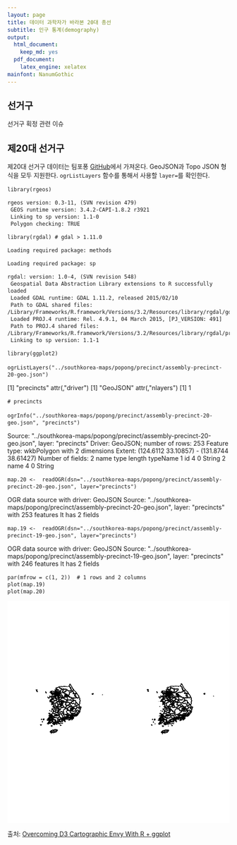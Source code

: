 ```yaml
---
layout: page
title: 데이터 과학자가 바라본 20대 총선
subtitle: 인구 통계(demography)
output:
  html_document: 
    keep_md: yes
  pdf_document:
    latex_engine: xelatex
mainfont: NanumGothic
---
```





## 선거구

선거구 획정 관련 이슈

## 제20대 선거구 

제20대 선거구 데이터는 팀포퐁 [GitHub](https://github.com/southkorea/southkorea-maps)에서 가져온다. GeoJSON과 
Topo JSON 형식을 모두 지원한다.
`ogrListLayers` 함수를 통해서 사용할 `layer=`를 확인한다.


~~~{.r}
library(rgeos)
~~~



~~~{.output}
rgeos version: 0.3-11, (SVN revision 479)
 GEOS runtime version: 3.4.2-CAPI-1.8.2 r3921 
 Linking to sp version: 1.1-0 
 Polygon checking: TRUE 

~~~



~~~{.r}
library(rgdal) # gdal > 1.11.0
~~~



~~~{.output}
Loading required package: methods

~~~



~~~{.output}
Loading required package: sp

~~~



~~~{.output}
rgdal: version: 1.0-4, (SVN revision 548)
 Geospatial Data Abstraction Library extensions to R successfully loaded
 Loaded GDAL runtime: GDAL 1.11.2, released 2015/02/10
 Path to GDAL shared files: /Library/Frameworks/R.framework/Versions/3.2/Resources/library/rgdal/gdal
 Loaded PROJ.4 runtime: Rel. 4.9.1, 04 March 2015, [PJ_VERSION: 491]
 Path to PROJ.4 shared files: /Library/Frameworks/R.framework/Versions/3.2/Resources/library/rgdal/proj
 Linking to sp version: 1.1-1 

~~~



~~~{.r}
library(ggplot2)

ogrListLayers("../southkorea-maps/popong/precinct/assembly-precinct-20-geo.json")
~~~

[1] "precincts"
attr(,"driver")
[1] "GeoJSON"
attr(,"nlayers")
[1] 1


~~~{.r}
# precincts
 
ogrInfo("../southkorea-maps/popong/precinct/assembly-precinct-20-geo.json", "precincts")
~~~

Source: "../southkorea-maps/popong/precinct/assembly-precinct-20-geo.json", layer: "precincts"
Driver: GeoJSON; number of rows: 253 
Feature type: wkbPolygon with 2 dimensions
Extent: (124.6112 33.10857) - (131.8744 38.61427)
Number of fields: 2 
  name type length typeName
1   id    4      0   String
2 name    4      0   String


~~~{.r}
map.20 <-  readOGR(dsn="../southkorea-maps/popong/precinct/assembly-precinct-20-geo.json", layer="precincts")
~~~

OGR data source with driver: GeoJSON 
Source: "../southkorea-maps/popong/precinct/assembly-precinct-20-geo.json", layer: "precincts"
with 253 features
It has 2 fields


~~~{.r}
map.19 <-  readOGR(dsn="../southkorea-maps/popong/precinct/assembly-precinct-19-geo.json", layer="precincts")
~~~

OGR data source with driver: GeoJSON 
Source: "../southkorea-maps/popong/precinct/assembly-precinct-19-geo.json", layer: "precincts"
with 246 features
It has 2 fields


~~~{.r}
par(mfrow = c(1, 2))  # 1 rows and 2 columns
plot(map.19)
plot(map.20)
~~~

<img src="fig/korea_precinct-1.png" title="plot of chunk korea_precinct" alt="plot of chunk korea_precinct" style="display: block; margin: auto;" />

출처: [Overcoming D3 Cartographic Envy With R + ggplot](https://rud.is/b/2014/09/26/overcoming-d3-cartographic-envy-with-r-ggplot/)

